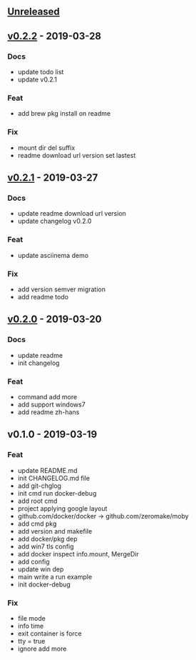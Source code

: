 <a name="unreleased"></a>
## [Unreleased]


<a name="v0.2.2"></a>
## [v0.2.2] - 2019-03-28
### Docs
- update todo list
- update v0.2.1

### Feat
- add brew pkg install on readme

### Fix
- mount dir del suffix
- readme download url version set lastest


<a name="v0.2.1"></a>
## [v0.2.1] - 2019-03-27
### Docs
- update readme download url version
- update changelog v0.2.0

### Feat
- update asciinema demo

### Fix
- add version semver migration
- add readme todo


<a name="v0.2.0"></a>
## [v0.2.0] - 2019-03-20
### Docs
- update readme
- init changelog

### Feat
- command add more
- add support windows7
- add readme zh-hans


<a name="v0.1.0"></a>
## v0.1.0 - 2019-03-19
### Feat
- update README.md
- init CHANGELOG.md file
- add git-chglog
- init cmd run docker-debug
- add root cmd
- project applying google layout
- github.com/docker/docker -> github.com/zeromake/moby
- add cmd pkg
- add version and makefile
- add docker/pkg dep
- add win7 tls config
- add docker inspect info.mount, MergeDir
- add config
- update win dep
- main write a run example
- init docker-debug

### Fix
- file mode
- info time
- exit container is force
- tty = true
- ignore add more


[Unreleased]: https://github.com/zeromake/docker-debug/compare/v0.2.2...HEAD
[v0.2.2]: https://github.com/zeromake/docker-debug/compare/v0.2.1...v0.2.2
[v0.2.1]: https://github.com/zeromake/docker-debug/compare/v0.2.0...v0.2.1
[v0.2.0]: https://github.com/zeromake/docker-debug/compare/v0.1.0...v0.2.0
